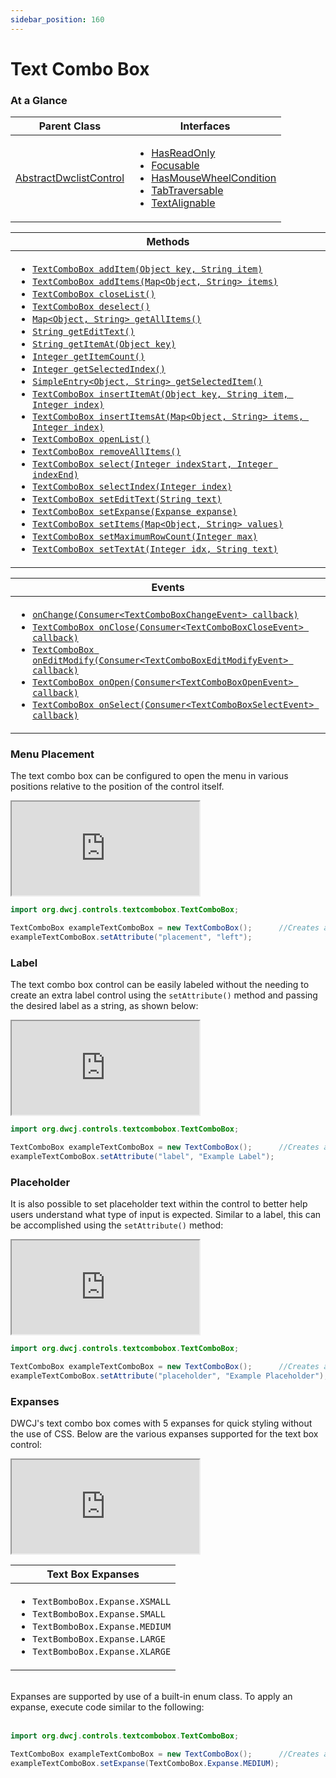 ```yaml
---
sidebar_position: 160
---
```


# Text Combo Box


### At a Glance

|Parent Class| Interfaces |
|------------|------------|
|[AbstractDwclistControl](#)| <ul><li>[HasReadOnly](#)</li><li>[Focusable](#)</li><li>[HasMouseWheelCondition](#)</li><li>[TabTraversable](#)</li><li>[TextAlignable](#)</li></ul>|

| Methods |
|------------|
| <ul><li>[`TextComboBox addItem(Object key, String item)`](#)</li><li>[`TextComboBox addItems(Map<Object, String> items)`](#)</li><li>[`TextComboBox closeList()`](#)</li><li>[`TextComboBox deselect()`](#)</li><li>[`Map<Object, String> getAllItems()`](#)</li><li>[`String getEditText()`](#)</li><li>[`String getItemAt(Object key)`](#)</li><li>[`Integer getItemCount()`](#)</li><li>[`Integer getSelectedIndex()`](#)</li><li>[`SimpleEntry<Object, String> getSelectedItem()`](#)</li><li>[`TextComboBox insertItemAt(Object key, String item, Integer index)`](#)</li><li>[`TextComboBox insertItemsAt(Map<Object, String> items, Integer index)`](#)</li><li>[`TextComboBox openList()`](#)</li><li>[`TextComboBox removeAllItems()`](#)</li><li>[`TextComboBox select(Integer indexStart, Integer indexEnd)`](#)</li><li>[`TextComboBox selectIndex(Integer index)`](#)</li><li>[`TextComboBox setEditText(String text)`](#)</li><li>[`TextComboBox setExpanse(Expanse expanse)`](#)</li><li>[`TextComboBox setItems(Map<Object, String> values)`](#)</li><li>[`TextComboBox setMaximumRowCount(Integer max)`](#)</li><li>[`TextComboBox setTextAt(Integer idx, String text)`](#)</li></ul>|


| Events |
|------------|
| <ul><li>[`onChange(Consumer<TextComboBoxChangeEvent> callback)`](#)</li><li>[`TextComboBox onClose(Consumer<TextComboBoxCloseEvent> callback)`](#)</li><li>[`TextComboBox onEditModify(Consumer<TextComboBoxEditModifyEvent> callback)`](#)</li><li>[`TextComboBox onOpen(Consumer<TextComboBoxOpenEvent> callback)`](#)</li><li>[`TextComboBox onSelect(Consumer<TextComboBoxSelectEvent> callback)`](#)</li></ul> |


### Menu Placement

The text combo box can be configured to open the menu in various positions relative to the position of the control itself.

<iframe 
loading="lazy"
src='http://localhost:8888/webapp/controlsamples?class=control_demos.textcomboboxdemos.TextComboBoxPlacement' 
style={{"width": "100%", "height":"350px"}}></iframe><br/>

```java
import org.dwcj.controls.textcombobox.TextComboBox;

TextComboBox exampleTextComboBox = new TextComboBox();      //Creates a new TextComboBox
exampleTextComboBox.setAttribute("placement", "left");  
```

### Label

The text combo box control can be easily labeled without the needing to create an extra label control using the `setAttribute()` method and passing the desired label as a string, as shown below: <br/>

<iframe 
loading="lazy"
src='http://localhost:8888/webapp/controlsamples?class=control_demos.textcomboboxdemos.TextComboBoxLabel' 
style={{"width": "100%", "height":"200px"}}></iframe><br/>

```java
import org.dwcj.controls.textcombobox.TextComboBox;

TextComboBox exampleTextComboBox = new TextComboBox();      //Creates a new TextComboBox
exampleTextComboBox.setAttribute("label", "Example Label");     
```

### Placeholder

It is also possible to set placeholder text within the control to better help users understand what type of input is expected. Similar to a label, this can be accomplished using the `setAttribute()` method: <br/>

<iframe 
loading="lazy"
src='http://localhost:8888/webapp/controlsamples?class=control_demos.textcomboboxdemos.TextComboBoxPlaceholder' 
style={{"width": "100%", "height":"200px"}}></iframe><br/>

```java
import org.dwcj.controls.textcombobox.TextComboBox;

TextComboBox exampleTextComboBox = new TextComboBox();      //Creates a new TextComboBox
exampleTextComboBox.setAttribute("placeholder", "Example Placeholder");  
```

### Expanses

DWCJ's text combo box comes with 5 expanses for quick styling without the use of CSS.
Below are the various expanses supported for the text box control: <br/>

<iframe 
loading="lazy"
src='http://localhost:8888/webapp/controlsamples?class=control_demos.textcomboboxdemos.TextComboBoxExpanses' 
style={{"width": "100%", "height":"250px"}}></iframe><br/>

|Text Box Expanses|
|-|
|<ul><li>```TextBomboBox.Expanse.XSMALL```</li><li>```TextBomboBox.Expanse.SMALL```</li><li>```TextBomboBox.Expanse.MEDIUM```</li><li>```TextBomboBox.Expanse.LARGE```</li><li>```TextBomboBox.Expanse.XLARGE```</li></ul>|

<br/>Expanses are supported by use of a built-in enum class. To apply an expanse, execute code similar to the following: <br/><br />

```java
import org.dwcj.controls.textcombobox.TextComboBox;

TextComboBox exampleTextComboBox = new TextComboBox();      //Creates a new Text Box
exampleTextComboBox.setExpanse(TextComboBox.Expanse.MEDIUM);    
```